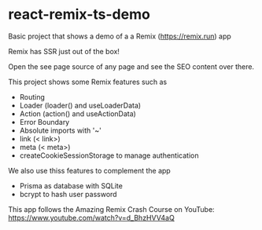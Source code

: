 # react-remix-ts-demo

Basic project that shows a demo of a a Remix (<https://remix.run>) app

Remix has SSR just out of the box!

Open the see page source of any page and see the SEO content over there.

This project shows some Remix features such as

- Routing
- Loader (loader() and useLoaderData)
- Action (action() and useActionData)
- Error Boundary
- Absolute imports with '~'
- link (< link>)
- meta (< meta>)
- createCookieSessionStorage to manage authentication

We also use thiss features to complement the app

- Prisma as database with SQLite
- bcrypt to hash user password

This app follows the Amazing Remix Crash Course on YouTube:
<https://www.youtube.com/watch?v=d_BhzHVV4aQ>
